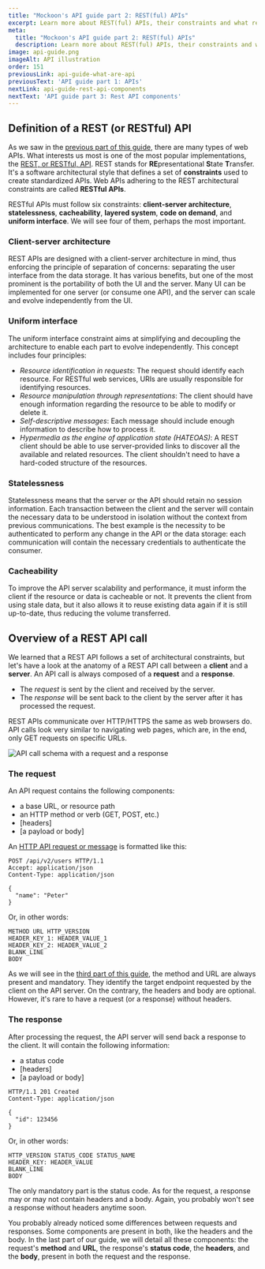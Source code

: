 ```yaml
---
title: "Mockoon's API guide part 2: REST(ful) APIs"
excerpt: Learn more about REST(ful) APIs, their constraints and what requests and responses between a client and a server contains
meta:
  title: "Mockoon's API guide part 2: REST(ful) APIs"
  description: Learn more about REST(ful) APIs, their constraints and what requests and responses between a client and a server contains
image: api-guide.png
imageAlt: API illustration
order: 151
previousLink: api-guide-what-are-api
previousText: 'API guide part 1: APIs'
nextLink: api-guide-rest-api-components
nextText: 'API guide part 3: Rest API components'
---
```


## Definition of a REST (or RESTful) API

As we saw in the [previous part of this guide](/tutorials/api-guide-what-are-api), there are many types of web APIs. What interests us most is one of the most popular implementations, the [REST, or RESTful, API](https://en.wikipedia.org/wiki/Representational_state_transfer).
REST stands for **RE**presentational **S**tate **T**ransfer. It's a software architectural style that defines a set of **constraints** used to create standardized APIs. Web APIs adhering to the REST architectural constraints are called **RESTful APIs**.

RESTful APIs must follow six constraints: **client-server architecture**, **statelessness**, **cacheability**, **layered system**, **code on demand**, and **uniform interface**. We will see four of them, perhaps the most important.

### Client-server architecture

REST APIs are designed with a client-server architecture in mind, thus enforcing the principle of separation of concerns: separating the user interface from the data storage. It has various benefits, but one of the most prominent is the portability of both the UI and the server. Many UI can be implemented for one server (or consume one API), and the server can scale and evolve independently from the UI.

### Uniform interface

The uniform interface constraint aims at simplifying and decoupling the architecture to enable each part to evolve independently. This concept includes four principles:

- _Resource identification in requests_: The request should identify each resource. For RESTful web services, URIs are usually responsible for identifying resources.
- _Resource manipulation through representations_: The client should have enough information regarding the resource to be able to modify or delete it.
- _Self-descriptive messages_: Each message should include enough information to describe how to process it.
- _Hypermedia as the engine of application state (HATEOAS)_: A REST client should be able to use server-provided links to discover all the available and related resources. The client shouldn't need to have a hard-coded structure of the resources.

### Statelessness

Statelessness means that the server or the API should retain no session information. Each transaction between the client and the server will contain the necessary data to be understood in isolation without the context from previous communications. The best example is the necessity to be authenticated to perform any change in the API or the data storage: each communication will contain the necessary credentials to authenticate the consumer.

### Cacheability

To improve the API server scalability and performance, it must inform the client if the resource or data is cacheable or not. It prevents the client from using stale data, but it also allows it to reuse existing data again if it is still up-to-date, thus reducing the volume transferred.

## Overview of a REST API call

We learned that a REST API follows a set of architectural constraints, but let's have a look at the anatomy of a REST API call between a **client** and a **server**.
An API call is always composed of a **request** and a **response**.

- The _request_ is sent by the client and received by the server.
- The _response_ will be sent back to the client by the server after it has processed the request.

REST APIs communicate over HTTP/HTTPS the same as web browsers do. API calls look very similar to navigating web pages, which are, in the end, only GET requests on specific URLs.

![API call schema with a request and a response](/images/tutorials/api-guide/api-call-request-response.png)

### The request

An API request contains the following components:

- a base URL, or resource path
- an HTTP method or verb (GET, POST, etc.)
- \[headers\]
- \[a payload or body\]

An [HTTP API request or message](https://developer.mozilla.org/en-US/docs/Web/HTTP/Messages) is formatted like this:

```http
POST /api/v2/users HTTP/1.1
Accept: application/json
Content-Type: application/json

{
  "name": "Peter"
}
```

Or, in other words:

```text
METHOD URL HTTP_VERSION
HEADER_KEY_1: HEADER_VALUE_1
HEADER_KEY_2: HEADER_VALUE_2
BLANK_LINE
BODY
```

As we will see in the [third part of this guide](/tutorials/api-guide-rest-api-components), the method and URL are always present and mandatory. They identify the target endpoint requested by the client on the API server.
On the contrary, the headers and body are optional. However, it's rare to have a request (or a response) without headers.

### The response

After processing the request, the API server will send back a response to the client. It will contain the following information:

- a status code
- \[headers\]
- \[a payload or body\]

```http
HTTP/1.1 201 Created
Content-Type: application/json

{
  "id": 123456
}
```

Or, in other words:

```text
HTTP_VERSION STATUS_CODE STATUS_NAME
HEADER_KEY: HEADER_VALUE
BLANK_LINE
BODY
```

The only mandatory part is the status code. As for the request, a response may or may not contain headers and a body. Again, you probably won't see a response without headers anytime soon.

You probably already noticed some differences between requests and responses. Some components are present in both, like the headers and the body.
In the last part of our guide, we will detail all these components: the request's **method** and **URL**, the response's **status code**, the **headers**, and the **body**, present in both the request and the response.
